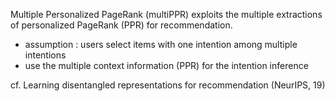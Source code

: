 Multiple Personalized PageRank (multiPPR) exploits the multiple extractions of personalized PageRank (PPR) for recommendation.
- assumption : users select items with one intention among multiple intentions
- use the multiple context information (PPR) for the intention inference

cf. Learning disentangled representations for recommendation (NeurIPS, 19)
